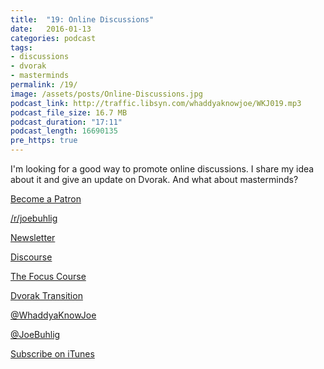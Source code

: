 ```yaml
---
title:  "19: Online Discussions"
date:   2016-01-13
categories: podcast
tags:
- discussions
- dvorak
- masterminds
permalink: /19/
image: /assets/posts/Online-Discussions.jpg
podcast_link: http://traffic.libsyn.com/whaddyaknowjoe/WKJ019.mp3
podcast_file_size: 16.7 MB
podcast_duration: "17:11"
podcast_length: 16690135
pre_https: true
---
```


I'm looking for a good way to promote online discussions. I share my idea about it and give an update on Dvorak. And what about masterminds?
<!--more-->

[Become a Patron](http://joebuhlig.com/patron/)

[/r/joebuhlig](https://www.reddit.com/r/joebuhlig/)

[Newsletter](http://joebuhlig.com/newsletter/)

[Discourse](http://www.discourse.org/)

[The Focus Course](https://thefocuscourse.com/)

[Dvorak Transition](http://joebuhlig.com/dvorak-transition/)

[@WhaddyaKnowJoe](https://twitter.com/whaddyaknowjoe)

[@JoeBuhlig](https://twitter.com/JoeBuhlig)

[Subscribe on iTunes](https://itunes.apple.com/us/podcast/whaddya-know-joe/id1035426948)
